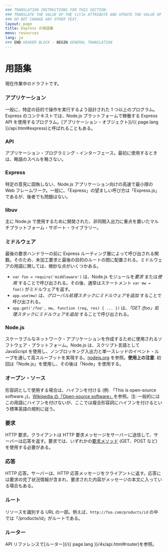 ```yaml
---
### TRANSLATION INSTRUCTIONS FOR THIS SECTION:
### TRANSLATE THE VALUE OF THE title ATTRIBUTE AND UPDATE THE VALUE OF THE lang ATTRIBUTE.
### DO NOT CHANGE ANY OTHER TEXT.
layout: page
title: Express の用語集
menu: resources
lang: ja
### END HEADER BLOCK - BEGIN GENERAL TRANSLATION
---
```


# 用語集

<div class="doc-box doc-warn">現在作業中のドラフトです。</div>

### アプリケーション

一般に、特定の目的で操作を実行するよう設計された 1 つ以上のプログラム。Express のコンテキストでは、Node.js プラットフォームで稼働する Express API を使用するプログラム。[アプリケーション・オブジェクト](/{{ page.lang }}/api.html#express)と呼ばれることもある。

### API

アプリケーション・プログラミング・インターフェース。最初に使用するときは、略語のスペルを略さない。

### Express

特定の意見に固執しない、Node.js アプリケーション向けの高速で最小限の Web フレームワーク。一般に、「Express」の望ましい呼び方は「Express.js」であるが、後者でも問題はない。

### libuv

主に Node.js で使用するために開発された、非同期入出力に重点を置いたマルチプラットフォーム・サポート・ライブラリー。

### ミドルウェア

最後の要求ハンドラーの前に Express ルーティング層によって呼び出される関数。そのため、未加工要求と最後の目的のルートの間に配置される。ミドルウェアの用語に関しては、微妙な点がいくつかある。

  * `var foo = require('middleware')` は、Node.js モジュールを*要求* または*使用* することで呼び出される。その後、通常はステートメント `var mw = foo()` がミドルウェアを返す。
  * `app.use(mw)` は、*グローバル処理スタックにミドルウェアを追加* することで呼び出される。
  * `app.get('/foo', mw, function (req, res) { ... })` は、*「GET /foo」処理スタックにミドルウェアを追加* することで呼び出される。

### Node.js

スケーラブルなネットワーク・アプリケーションを作成するために使用されるソフトウェア・プラットフォーム。Node.js は、スクリプト言語として JavaScript を使用し、ノンブロッキング入出力と単一スレッドのイベント・ループを通して高スループットを実現する。[nodejs.org](http://nodejs.org/) を参照。**使用上の注意**: 初回は「Node.js」を使用し、その後は「Node」を使用する。

### オープン・ソース

形容詞として使用する場合は、ハイフンを付ける (例: 「This is open-source software.」)。[Wikipedia の「Open-source software」](http://en.wikipedia.org/wiki/Open-source_software)を参照。注: 一般的にはこの用語にハイフンを付けないが、ここでは複合形容詞にハイフンを付けるという標準英語の規則に従う。

### 要求

HTTP 要求。クライアントは HTTP 要求メッセージをサーバーに送信して、サーバーは応答を返す。要求では、いずれかの[要求メソッド](https://en.wikipedia.org/wiki/Hypertext_Transfer_Protocol#Request_methods) (GET、POST など) を使用する必要がある。

### 応答

HTTP 応答。サーバーは、HTTP 応答メッセージをクライアントに返す。応答には要求の完了状況情報が含まれ、要求された内容がメッセージの本文に入っている場合もある。

### ルート

リソースを識別する URL の一部。例えば、`http://foo.com/products/id` の中では「/products/id」がルートである。

### ルーター

API リファレンスで[ルーター](/{{ page.lang }}/4x/api.html#router)を参照。
